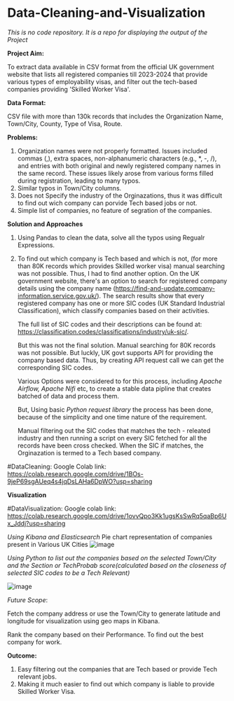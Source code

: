 # Data-Cleaning-and-Visualization
*This is no code repository. It is a repo for displaying the output of the Project*


**Project Aim:** 

To extract data available in CSV format from the official UK government website that lists all registered companies till 2023-2024 that provide various types of employability visas, and filter out the tech-based companies providing 'Skilled Worker Visa'.

**Data Format:** 

CSV file with more than 130k records that includes the Organization Name, Town/City, County, Type of Visa, Route.

**Problems:** 

1. Organization names were not properly formatted. Issues included commas (,), extra spaces, non-alphanumeric characters (e.g., *, -, /), and entries with both original and newly registered company names in the same record. These issues likely arose from various forms filled during registration, leading to many typos.
2. Similar typos in Town/City columns.
3. Does not Specify the industry of the Orginazations, thus it was difficult to find out wich company can porvide Tech based jobs or not.
4. Simple list of companies, no feature of segration of the companies. 

**Solution and Approaches** 

1. Using Pandas to clean the data, solve all the typos using Regualr Expressions.
2. To find out which company is Tech based and which is not, (for more than 80K records which provides Skilled worker visa) manual searching was not possible.
   Thus, I had to find another option.
   On the UK government website, there's an option to search for registered company details using the company name (https://find-and-update.company-information.service.gov.uk/). The search results show that every registered company has one or more SIC codes (UK Standard Industrial Classification), which classify companies based on their activities.
   
   The full list of SIC codes and their descriptions can be found at: https://classification.codes/classifications/industry/uk-sic/.
   
    But this was not the final solution. Manual searching for 80K records was not possible. But luckly, UK govt supports API for providing the company based data.
    Thus, by creating API request call we can get the corresponding SIC codes.

    Various Options were considered to for this process, including
  _*Apache Airflow*, *Apache Nifi*_ etc, to create a stable data pipline that creates batched of data and process them.

   But, Using basic _*Python request library*_ the process has been done, because of the simplicity and one time nature of the requirement.

   Manual filtering out the SIC codes that matches the tech - releated industry and then running a script on every SIC fetched for all the records have been cross checked. When the SIC if matches, the Orginazation is termed to a Tech based company.

#DataCleaning:
Google Colab link: https://colab.research.google.com/drive/1BOs-9jeP69sgAUeq4s4jqDsLAHa6DpWO?usp=sharing


**Visualization**

#DataVisualization:
Google colab link: https://colab.research.google.com/drive/1ovvQpo3Kk1ugsKsSwRq5qaBp6Ux_Jddj?usp=sharing

*Using Kibana and Elasticsearch*
  Pie chart representation of companies present in Various UK Cities
   ![image](https://github.com/prathamsoni002/Data-Cleaning-and-Visualization/assets/114599961/313fc9ef-54a3-46c3-a5ca-c30ec592dcc1)


*Using Python to list out the companies based on the selected Town/City and the Section or TechProbab score(calculated based on the closeness of selected SIC codes to be a Tech Relevant)*

![image](https://github.com/prathamsoni002/Data-Cleaning-and-Visualization/assets/114599961/0e6c37cf-37e5-4aa5-8a68-00b3669de7c1)


*Future Scope*:

Fetch the company address or use the Town/City to generate latitude and longitude for visualization using geo maps in Kibana.

Rank the company based on their Performance. To find out the best company for work. 


 **Outcome:**

 1. Easy filtering out the companies that are Tech based or provide Tech relevant jobs.
 2. Making it much easier to find out which company is liable to provide Skilled Worker Visa. 
